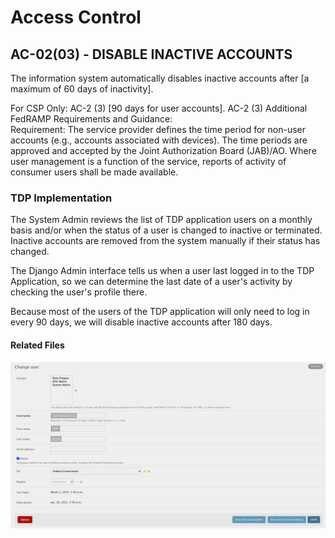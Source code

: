 # Access Control
## AC-02(03) - DISABLE INACTIVE ACCOUNTS  

The information system automatically disables inactive accounts after [a maximum of 60 days of inactivity].  

For CSP Only: AC-2 (3) [90 days for user accounts]. 
AC-2 (3) Additional FedRAMP Requirements and Guidance:  
Requirement: The service provider defines the time period for non-user accounts (e.g., accounts associated with devices).  The time periods are approved and accepted by the Joint Authorization Board (JAB)/AO. Where user management is a function of the service, reports of activity of consumer users shall be made available.

### TDP Implementation  

The System Admin reviews the list of TDP application users on a monthly basis and/or when the status of a user is changed to inactive or terminated. Inactive accounts are removed from the system manually if their status has changed.

The Django Admin interface tells us when a user last logged in to the TDP Application, so we can determine the last date of a user's activity by checking the user's profile there.

Because most of the users of the TDP application will only need to log in every 90 days, we will disable inactive accounts after 180 days.

#### Related Files  
![](user_profile_last_login.png)
